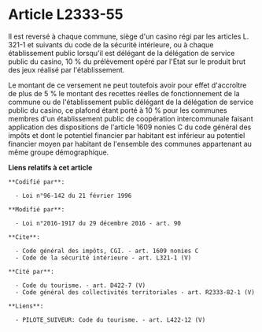 # Article L2333-55

Il est reversé à chaque commune, siège d'un casino régi par les articles L. 321-1 et suivants du code de la sécurité
intérieure, ou à chaque établissement public lorsqu'il est délégant de la délégation de service public du casino, 10 % du
prélèvement opéré par l'Etat sur le produit brut des jeux réalisé par l'établissement. 

Le montant de ce versement ne peut toutefois avoir pour effet d'accroître de plus de 5 % le montant des recettes réelles de
fonctionnement de la commune ou de l'établissement public délégant de la délégation de service public du casino, ce plafond
étant porté à 10 % pour les communes membres d'un établissement public de coopération intercommunale faisant application des
dispositions de l'article 1609 nonies C du code général des impôts et dont le potentiel financier par habitant est inférieur
au potentiel financier moyen par habitant de l'ensemble des communes appartenant au même groupe démographique.

**Liens relatifs à cet article**

	**Codifié par**:

	  - Loi n°96-142 du 21 février 1996

	**Modifié par**:

	  - Loi n°2016-1917 du 29 décembre 2016 - art. 90

	**Cite**:

	  - Code général des impôts, CGI. - art. 1609 nonies C
	  - Code de la sécurité intérieure - art. L321-1 (V)

	**Cité par**:

	  - Code du tourisme. - art. D422-7 (V)
	  - Code général des collectivités territoriales - art. R2333-82-1 (V)

	**Liens**:

	  - PILOTE_SUIVEUR: Code du tourisme. - art. L422-12 (V)
